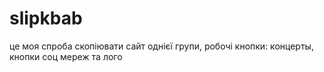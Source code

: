 # slipkbab
це моя спроба скопіювати сайт однієї групи, робочі кнопки: концерты, кнопки соц мереж та лого
